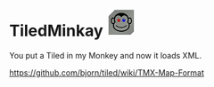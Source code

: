 # TiledMinkay ![Alt text](/images/MonkeyTile.png?raw=true "Monkey in the Tile")  

You put a Tiled in my Monkey and now it loads XML.

https://github.com/bjorn/tiled/wiki/TMX-Map-Format
